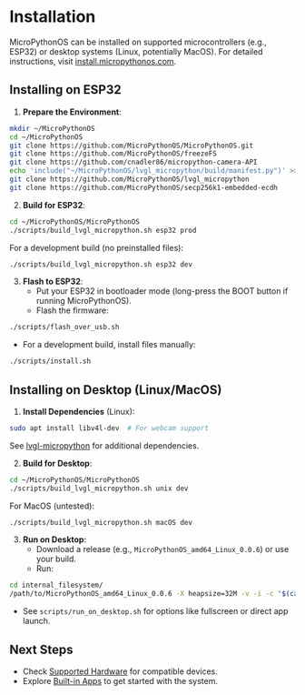 # Installation

MicroPythonOS can be installed on supported microcontrollers (e.g., ESP32) or desktop systems (Linux, potentially MacOS). For detailed instructions, visit [install.micropythonos.com](https://install.micropythonos.com).

## Installing on ESP32

1. **Prepare the Environment**:
```bash
mkdir ~/MicroPythonOS
cd ~/MicroPythonOS
git clone https://github.com/MicroPythonOS/MicroPythonOS.git
git clone https://github.com/MicroPythonOS/freezeFS
git clone https://github.com/cnadler86/micropython-camera-API
echo 'include("~/MicroPythonOS/lvgl_micropython/build/manifest.py")' >> micropython-camera-API/src/manifest.py
git clone https://github.com/MicroPythonOS/lvgl_micropython
git clone https://github.com/MicroPythonOS/secp256k1-embedded-ecdh
```

2. **Build for ESP32**:
```bash
cd ~/MicroPythonOS/MicroPythonOS
./scripts/build_lvgl_micropython.sh esp32 prod
```
   For a development build (no preinstalled files):
```bash
./scripts/build_lvgl_micropython.sh esp32 dev
```

3. **Flash to ESP32**:
   - Put your ESP32 in bootloader mode (long-press the BOOT button if running MicroPythonOS).
   - Flash the firmware:
```bash
./scripts/flash_over_usb.sh
```
   - For a development build, install files manually:
```bash
./scripts/install.sh
```

## Installing on Desktop (Linux/MacOS)

1. **Install Dependencies** (Linux):
```bash
sudo apt install libv4l-dev  # For webcam support
```
   See [lvgl-micropython](https://github.com/MicroPythonOS/lvgl-micropython) for additional dependencies.

2. **Build for Desktop**:
```bash
cd ~/MicroPythonOS/MicroPythonOS
./scripts/build_lvgl_micropython.sh unix dev
```
   For MacOS (untested):
```bash
./scripts/build_lvgl_micropython.sh macOS dev
```

3. **Run on Desktop**:
   - Download a release (e.g., `MicroPythonOS_amd64_Linux_0.0.6`) or use your build.
   - Run:
```bash
cd internal_filesystem/
/path/to/MicroPythonOS_amd64_Linux_0.0.6 -X heapsize=32M -v -i -c "$(cat boot_unix.py main.py)"
```
   - See `scripts/run_on_desktop.sh` for options like fullscreen or direct app launch.

## Next Steps

- Check [Supported Hardware](supported-hardware.md) for compatible devices.
- Explore [Built-in Apps](../apps/built-in-apps.md) to get started with the system.
